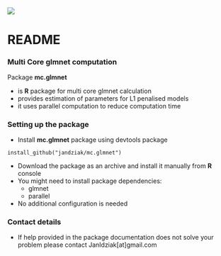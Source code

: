 [<img src="https://1-ps.googleusercontent.com/sxk/lUi00NOiZZtaYcm5-HDw_Ypz0k/s.google-melange.appspot.com/www.google-melange.com/soc/content/2-1-20150317/images/gsoc/logo/banner-gsoc2015.png.pagespeed.ce.1-XG35qq3RTWtP5DKeyX.png">](https://www.google-melange.com/gsoc/homepage/google/gsoc2015)
------------------

# README #

### Multi Core glmnet computation ###

Package **mc.glmnet**

* is **R** package for multi core glmnet calculation
* provides estimation of parameters for L1 penalised models
* it uses parallel computation to reduce computation time

### Setting up the package ###

* Install **mc.glmnet** package using devtools package
```
install_github("jandziak/mc.glmnet")
```
* Download the package as an archive and install it manually from **R** console
* You might need to install package dependencies:
    * glmnet
    * parallel
* No additional configuration is needed

### Contact details ###
* If help provided in the package documentation does not solve your problem
please contact JanIdziak[at]gmail.com
